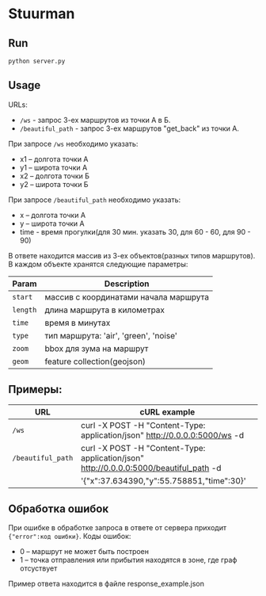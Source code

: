 # Stuurman

## Run

```shell
python server.py
```

## Usage

URLs:
* `/ws` - запрос 3-ех маршрутов из точки А в Б.
* `/beautiful_path` - запрос 3-ех маршрутов "get_back" из точки А.

При запросе `/ws` необходимо указать:
* x1 – долгота точки А
* y1 – широта точки А
* x2 – долгота точки Б
* y2 – широта точки Б

При запросе `/beautiful_path` необходимо указать:
* x – долгота точки А
* y – широта точки А
* time - время прогулки(для 30 мин. указать 30, для 60 - 60, для 90 - 90)

В ответе находится массив из 3-ех объектов(разных типов маршрутов). В каждом объекте хранятся следующие параметры:

| Param   | Description                               |
|---------|-------------------------------------------|
| `start` | массив с координатами начала маршрута     |
| `length`| длина маршрута в километрах               |
| `time`  | время в минутах                           |
| `type`  | тип маршрута: 'air', 'green', 'noise'     |
| `zoom`  | bbox для зума на маршрут                  |
| `geom`  | feature collection(geojson)               |


## Примеры:
| URL               | cURL example                                                                          |
|-------------------|---------------------------------------------------------------------------------------|
| `/ws`             | curl -X POST -H "Content-Type: application/json" http://0.0.0.0:5000/ws -d            | |                   |'{"x1":37.634390,"y1":55.758851,"x2":37.702678,"y2":55.612287}'                        |
|`/beautiful_path`  | curl -X POST -H "Content-Type: application/json" http://0.0.0.0:5000/beautiful_path -d|
|                   |'{"x":37.634390,"y":55.758851,"time":30}'                                              |


## Обработка ошибок

При ошибке в обработке запроса в ответе от сервера приходит `{"error":код ошибки}`.
Коды ошибок:
* 0 – маршрут не может быть построен
* 1 – точка отправления или прибытия находятся в зоне, где граф отсуствует


Пример ответа находится в файле response_example.json
